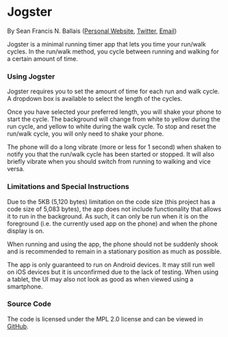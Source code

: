 # Jogster

By Sean Francis N. Ballais ([Personal Website](https://seanballais.github.io/), [Twitter](https://twitter.com/seanballais), [Email](mailto:sfballais123@gmail.com))

Jogster is a minimal running timer app that lets you time your run/walk cycles. In the run/walk method, you cycle between running and walking for a certain amount of time.

### Using Jogster

Jogster requires you to set the amount of time for each run and walk cycle. A dropdown box is available to select the length of the cycles.

Once you have selected your preferred length, you will shake your phone to start the cycle. The background will change from white to yellow during the run cycle, and yellow to white during the walk cycle. To stop and reset the run/walk cycle, you will only need to shake your phone.

The phone will do a long vibrate (more or less for 1 second) when shaken to notify you that the run/walk cycle has been started or stopped. It will also briefly vibrate when you should switch from running to walking and vice versa.

### Limitations and Special Instructions

Due to the 5KB (5,120 bytes) limitation on the code size (this project has a code size of 5,083 bytes), the app does not include functionality that allows it to run in the background. As such, it can only be run when it is on the foreground (i.e. the currently used app on the phone) and when the phone display is on.

When running and using the app, the phone should not be suddenly shook and is recommended to remain in a stationary position as much as possible.

The app is only guaranteed to run on Android devices. It may still run well on iOS devices but it is unconfirmed due to the lack of testing. When using a tablet, the UI may also not look as good as when viewed using a smartphone.

### Source Code

The code is licensed under the MPL 2.0 license and can be viewed in [GitHub](https://github.com/seanballais/jogster).
